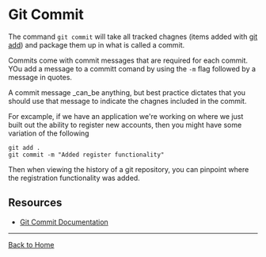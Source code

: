 # Git Commit
The command `git commit` will take all tracked chagnes (items added with [git add](./Add.md)) and package them up in what is called a commit.

Commits come with commit messages that are required for each commit. YOu add a message to a committ comand by using the `-m` flag followed by a message in quotes.

A commit message _can_be anything, but best practice dictates that you should use that message to indicate the chagnes included in the commit.

For excample, if we have an application we're working on where we just built out the ability to register new accounts, then you might have some variation of the following

```
git add .
git commit -m "Added register functionality"
```

Then when viewing the history of a git repository, you can pinpoint where the registration functionality was added.

## Resources
- [Git Commit Documentation](https://git-scm.com/docs/git-commit)
---
[Back to Home](../README.md)
